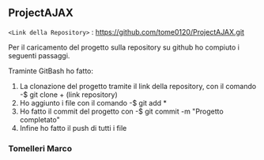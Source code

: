 ## ProjectAJAX

`<Link della Repository>` : <https://github.com/tome0120/ProjectAJAX.git>

Per il caricamento del progetto sulla repository su github ho compiuto i seguenti passaggi.

Traminte GitBash ho fatto:

1. La clonazione del progetto tramite il link della repository, con il comando -$ git clone + (link repository)
2. Ho aggiunto i file con il comando -$ git add *
3. Ho fatto il commit  del progetto con -$ git commit -m "Progetto completato"
4. Infine ho fatto il push di tutti i file

### Tomelleri Marco
